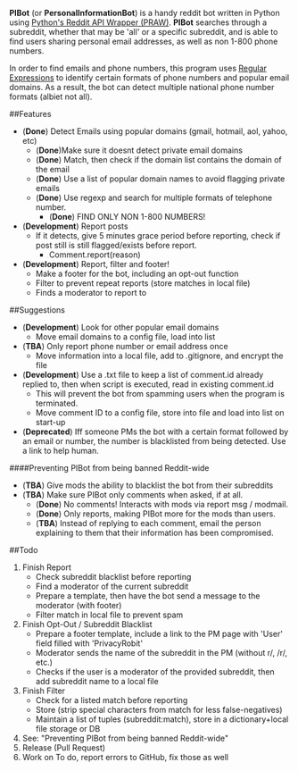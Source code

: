 __PIBot__ (or __PersonalInformationBot__) is a handy reddit bot written in Python using 
[Python's Reddit API Wrapper (PRAW)](https://praw.readthedocs.io/en/latest/). __PIBot__ searches through 
a subreddit, whether that may be 'all' or a specific subreddit, and is able to find users sharing 
personal email addresses, as well as non 1-800 phone numbers.

In order to find emails and phone numbers, this program uses [Regular Expressions](https://regexone.com/) 
to identify certain formats of phone numbers and popular email domains. As a result, the bot can detect 
multiple national phone number formats (albiet not all).

##Features
* (__Done__) Detect Emails using popular domains (gmail, hotmail, aol, yahoo, etc)
	* (__Done__)Make sure it doesnt detect private email domains
	* (__Done__) Match, then check if the domain list contains the domain of the email
	* (__Done__) Use a list of popular domain names to avoid flagging private emails
	* (__Done__) Use regexp and search for multiple formats of telephone number.
		* (__Done__) FIND ONLY NON 1-800 NUMBERS!
* (__Development__) Report posts
	* If it detects, give 5 minutes grace period before reporting,
	  check if post still is still flagged/exists before report.
		*	Comment.report(reason)
* (__Development__) Report, filter and footer!
	* Make a footer for the bot, including an opt-out function
    * Filter to prevent repeat reports (store matches in local file)
    * Finds a moderator to report to
	
##Suggestions
* (__Development__) Look for other popular email domains
    * Move email domains to a config file, load into list
* (__TBA__) Only report phone number or email address once
    * Move information into a local file, add to .gitignore, and encrypt the file
* (__Development__) Use a .txt file to keep a list of comment.id already replied to, 
then when script is executed, read in existing comment.id
	* This will prevent the bot from spamming users when the program is terminated.
	* Move comment ID to a config file, store into file and load into list on start-up
* (__Deprecated__) Iff someone PMs the bot with a certain format followed by an email or number, 
the number is blacklisted from being detected. Use a link to help human.

####Preventing PIBot from being banned Reddit-wide
* (__TBA__) Give mods the ability to blacklist the bot from their subreddits
* (__TBA__) Make sure PIBot only comments when asked, if at all.
	* (__Done__) No comments! Interacts with mods via report msg / modmail.
	* (__Done__) Only reports, making PIBot more for the mods than users.
	* (__TBA__) Instead of replying to each comment, email the person explaining to them that their 
	information has been compromised.


##Todo
1. Finish Report
    * Check subreddit blacklist before reporting
    * Find a moderator of the current subreddit
    * Prepare a template, then have the bot send a message to the moderator (with footer)
    * Filter match in local file to prevent spam
2. Finish Opt-Out / Subreddit Blacklist
    * Prepare a footer template, include a link to the PM page with 'User' field filled with 'PrivacyRobit'
    * Moderator sends the name of the subreddit in the PM (without r/, /r/, etc.)
    * Checks if the user is a moderator of the provided subreddit, then add subreddit name to a local file
3. Finish Filter
    * Check for a listed match before reporting
    * Store (strip special characters from match for less false-negatives)
    * Maintain a list of tuples (subreddit:match), store in a dictionary+local file storage or DB
2. See: "Preventing PIBot from being banned Reddit-wide"
3. Release (Pull Request)
4. Work on To do, report errors to GitHub, fix those as well
